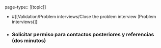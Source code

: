 page-type:: [[topic]]

- #[[Validation/Problem interviews/Close the problem interview (Problem interviews)]]

- ### Solicitar permiso para contactos posteriores y referencias (dos minutos)



